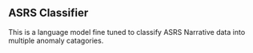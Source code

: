 ## ASRS Classifier

This is a language model fine tuned to classify ASRS Narrative data into multiple anomaly catagories.